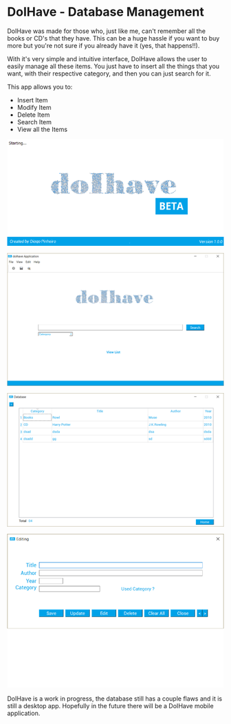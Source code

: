 # DoIHave - Database Management

DoIHave was made for those who, just like me, can't remember all the books or CD's that they have. This can be a huge hassle if 
you want to buy more but you're not sure if you already have it (yes, that happens!!).

With it's very simple and intuitive interface, DoIHave allows the user to easily manage all these items. You just have to insert all the things that you want, with their respective category, and then you can just search for it. 

This app allows you to: 
  - Insert Item 
  - Modify Item
  - Delete Item
  - Search Item
  - View all the Items

![](doIhave/screenshot/1.png)

![](doIhave/screenshot/2.png)

![](doIhave/screenshot/3.png)

![](doIhave/screenshot/4.png)

DoIHave is a work in progress, the database still has a couple flaws and it is still a desktop app. Hopefully in the future
there will be a DoIHave mobile application.
